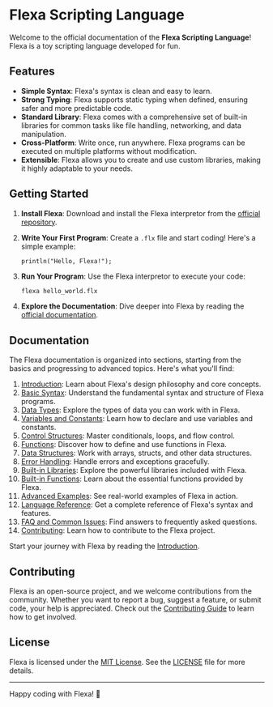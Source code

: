 # Flexa Scripting Language

Welcome to the official documentation of the **Flexa Scripting Language**! Flexa is a toy scripting language developed for fun.

## Features

- **Simple Syntax**: Flexa's syntax is clean and easy to learn.
- **Strong Typing**: Flexa supports static typing when defined, ensuring safer and more predictable code.
- **Standard Library**: Flexa comes with a comprehensive set of built-in libraries for common tasks like file handling, networking, and data manipulation.
- **Cross-Platform**: Write once, run anywhere. Flexa programs can be executed on multiple platforms without modification.
- **Extensible**: Flexa allows you to create and use custom libraries, making it highly adaptable to your needs.

## Getting Started

1. **Install Flexa**: Download and install the Flexa interpretor from the [official repository](https://github.com/flexa-script/interpreter).
2. **Write Your First Program**: Create a `.flx` file and start coding! Here's a simple example:

    ```flexa
    println("Hello, Flexa!");
    ```

3. **Run Your Program**: Use the Flexa interpretor to execute your code:

    ```bash
    flexa hello_world.flx
    ```

4. **Explore the Documentation**: Dive deeper into Flexa by reading the [official documentation](https://flexa-script.github.io/docs/).

## Documentation

The Flexa documentation is organized into sections, starting from the basics and progressing to advanced topics. Here's what you'll find:

1. [Introduction](https://flexa-script.github.io/docs/introduction): Learn about Flexa's design philosophy and core concepts.
2. [Basic Syntax](https://flexa-script.github.io/docs/basic-syntax): Understand the fundamental syntax and structure of Flexa programs.
3. [Data Types](https://flexa-script.github.io/docs/data-types): Explore the types of data you can work with in Flexa.
4. [Variables and Constants](https://flexa-script.github.io/docs/variables-and-constants): Learn how to declare and use variables and constants.
5. [Control Structures](https://flexa-script.github.io/docs/control-structures): Master conditionals, loops, and flow control.
6. [Functions](https://flexa-script.github.io/docs/functions): Discover how to define and use functions in Flexa.
7. [Data Structures](https://flexa-script.github.io/docs/data-structures): Work with arrays, structs, and other data structures.
8. [Error Handling](https://flexa-script.github.io/docs/error-handling): Handle errors and exceptions gracefully.
9. [Built-in Libraries](https://flexa-script.github.io/docs/built-in-libraries): Explore the powerful libraries included with Flexa.
10. [Built-in Functions](https://flexa-script.github.io/docs/built-in-functions): Learn about the essential functions provided by Flexa.
11. [Advanced Examples](https://flexa-script.github.io/docs/advanced-examples): See real-world examples of Flexa in action.
12. [Language Reference](https://flexa-script.github.io/docs/language-reference): Get a complete reference of Flexa's syntax and features.
13. [FAQ and Common Issues](https://flexa-script.github.io/docs/faq-and-common-issues): Find answers to frequently asked questions.
14. [Contributing](https://flexa-script.github.io/docs/contributing): Learn how to contribute to the Flexa project.

Start your journey with Flexa by reading the [Introduction](https://flexa-script.github.io/docs/introduction).

## Contributing

Flexa is an open-source project, and we welcome contributions from the community. Whether you want to report a bug, suggest a feature, or submit code, your help is appreciated. Check out the [Contributing Guide](https://flexa-script.github.io/docs/contributing) to learn how to get involved.

## License

Flexa is licensed under the [MIT License](https://mit-license.org/). See the [LICENSE](LICENSE) file for more details.

---

Happy coding with Flexa! 🚀
